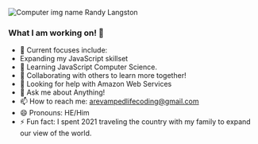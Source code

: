 
![Computer img name Randy Langston](https://www.canva.com/design/DAEs_qE3Klw/share/preview?token=QDBNuinVXpte5Ou43v729g&role=EDITOR&utm_content=DAEs_qE3Klw&utm_campaign=designshare&utm_medium=link&utm_source=sharebutton)

### What I am working on! 👋


- 🔭 Current focuses include: 
- Expanding my JavaScript skillset
- 🌱 Learning JavaScript Computer Science.
- 👯 Collaborating with others to learn more together!
- 🤔 Looking for help with Amazon Web Services
- 💬 Ask me about Anything!
- 📫 How to reach me: arevampedlifecoding@gmail.com
- 😄 Pronouns: HE/Him
- ⚡ Fun fact: I spent 2021 traveling the country with my family to expand our view of the world.


